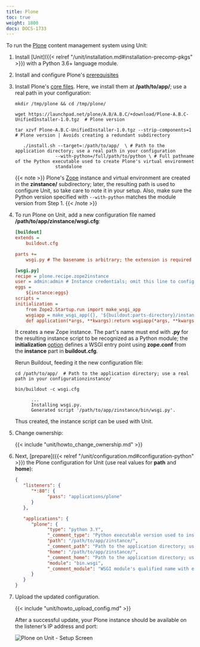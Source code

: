 ```yaml
---
title: Plone
toc: true
weight: 1800
docs: DOCS-1733
---
```


To run the [Plone](https://plone.org) content management system using Unit:

1. Install [Unit]({{< relref "/unit/installation.md#installation-precomp-pkgs" >}}) with a Python 3.6+ language module.

2. Install and configure Plone's [prerequisites](https://docs.plone.org/manage/installing/requirements.html)

3. Install Plone's [core files](https://docs.plone.org/manage/installing/installation.html).
   Here, we install them at **/path/to/app/**; use a real path in your configuration:

   ```console
   mkdir /tmp/plone && cd /tmp/plone/
   ```

   ```console
   wget https://launchpad.net/plone/A.B/A.B.C/+download/Plone-A.B.C-UnifiedInstaller-1.0.tgz  # Plone version
   ```

   ```console
   tar xzvf Plone-A.B.C-UnifiedInstaller-1.0.tgz --strip-components=1  # Plone version | Avoids creating a redundant subdirectory
   ```

   ```console
      ./install.sh --target=:/path/to/app/  \ # Path to the application directory; use a real path in your configuration
                  --with-python=/full/path/to/python \ # Full pathname of the Python executable used to create Plone's virtual environment
                  standalone
   ```

   {{< note >}}
   Plone's [Zope](https://plone.org/what-is-plone/zope) instance and
   virtual environment are created in the **zinstance/** subdirectory;
   later, the resulting path is used to configure Unit, so take care to note
   it in your setup. Also, make sure the Python version specified with
   `--with-python` matches the module version from Step 1.
   {{< /note >}}

4. To run Plone on Unit, add a new configuration file named
   **/path/to/app/zinstance/wsgi.cfg**:

   ```cfg
   [buildout]
   extends =
       buildout.cfg

   parts +=
       wsgi.py # The basename is arbitrary; the extension is required to make the resulting Python module discoverable

   [wsgi.py]
   recipe = plone.recipe.zope2instance
   user = admin:admin # Instance credentials; omit this line to configure them interactively
   eggs =
       ${instance:eggs}
   scripts =
   initialization =
       from Zope2.Startup.run import make_wsgi_app
       wsgiapp = make_wsgi_app({}, '${buildout:parts-directory}/instance/etc/zope.conf') # Path to the Zope instance's configuration
       def application(*args, **kwargs):return wsgiapp(*args, **kwargs)
   ```

   It creates a new Zope instance. The part's name must end with **.py**
   for the resulting instance script to be recognized as a Python module; the
   **initialization** [option](https://pypi.org/project/plone.recipe.zope2instance/#common-options)
   defines a WSGI entry point using **zope.conf** from the **instance**
   part in **buildout.cfg**.

   Rerun Buildout, feeding it the new configuration file:

   ```console
   cd /path/to/app/  # Path to the application directory; use a real path in your configurationzinstance/
   ```

   ```console
   bin/buildout -c wsgi.cfg

         ...
         Installing wsgi.py.
         Generated script '/path/to/app/zinstance/bin/wsgi.py'.
   ```

   Thus created, the instance script can be used with Unit.

5. Change ownership:

   {{< include "unit/howto_change_ownership.md" >}}

6. Next, [prepare]({{< relref "/unit/configuration.md#configuration-python" >}}) the Plone configuration for Unit
   (use real values for **path** and **home**):

   ```json
   {
      "listeners": {
         "*:80": {
               "pass": "applications/plone"
         }
      },

      "applications": {
         "plone": {
               "type": "python 3.Y",
               "_comment_type": "Python executable version used to install Plone",
               "path": "/path/to/app/zinstance/",
               "_comment_path": "Path to the application directory; use a real path in your configuration",
               "home": "/path/to/app/zinstance/",
               "_comment_home": "Path to the application directory; use a real path in your configuration",
               "module": "bin.wsgi",
               "_comment_module": "WSGI module's qualified name with extension omitted"
         }
      }
   }
   ```

7. Upload the updated configuration.

   {{< include "unit/howto_upload_config.md" >}}

   After a successful update, your Plone instance should be available on the
   listener’s IP address and port:

   ![Plone on Unit - Setup Screen](/unit/images/plone.png)
